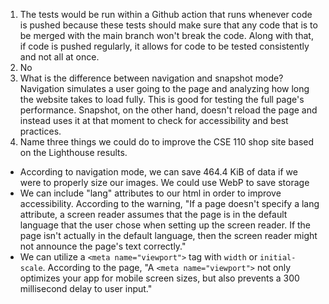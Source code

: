 1) The tests would be run within a Github action that runs whenever code is pushed because these tests should make sure that any code that is to be merged with the main branch won't break the code. Along with that, if code is pushed regularly, it allows for code to be tested consistently and not all at once.
2) No
3) What is the difference between navigation and snapshot mode?
Navigation simulates a user going to the page and analyzing how long the website takes to load fully. This is good for testing the full page's performance. Snapshot, on the other hand, doesn't reload the page and instead uses it at that moment to check for accessibility and best practices.
4) Name three things we could do to improve the CSE 110 shop site based on the Lighthouse results.
- According to navigation mode, we can save 464.4 KiB of data if we were to properly size our images. We could use WebP to save storage 
- We can include "lang" attributes to our html in order to improve accessibility. According to the warning, "If a page doesn't specify a lang attribute, a screen reader assumes that the page is in the default language that the user chose when setting up the screen reader. If the page isn't actually in the default language, then the screen reader might not announce the page's text correctly."
- We can utilize a `<meta name="viewport">` tag with `width` or `initial-scale`. According to the page, "A `<meta name="viewport">` not only optimizes your app for mobile screen sizes, but also prevents a 300 millisecond delay to user input."